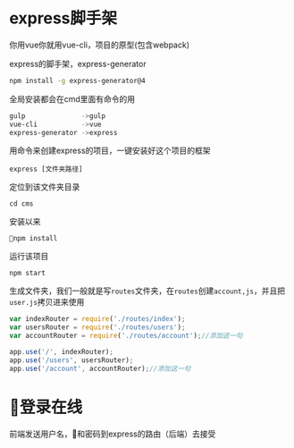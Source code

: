 # express脚手架

你用vue你就用vue-cli，项目的原型(包含webpack)

express的脚手架，express-generator

```bash
npm install -g express-generator@4
```

全局安装都会在cmd里面有命令的用

```bash
gulp              ->gulp
vue-cli           ->vue
express-generator ->express
```
用命令来创建express的项目，一键安装好这个项目的框架
```
express [文件夹路径]
```
定位到该文件夹目录
```
cd cms
```
安装以来
```
npm install
```
运行该项目
```
npm start
```

生成文件夹，我们一般就是写`routes`文件夹，在`routes`创建`account,js`，并且把`user.js`拷贝进来使用
```js
var indexRouter = require('./routes/index');
var usersRouter = require('./routes/users');
var accountRouter = require('./routes/account');//添加这一句

app.use('/', indexRouter);
app.use('/users', usersRouter);
app.use('/account', accountRouter);//添加这一句
```

# 登录在线

前端发送用户名，和密码到express的路由（后端）去接受